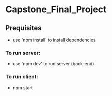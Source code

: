 # Capstone_Final_Project
## Prequisites
- use 'npm install' to install dependencies

### To run server:
- use 'npm dev' to run server (back-end)

### To run client:
- npm start

